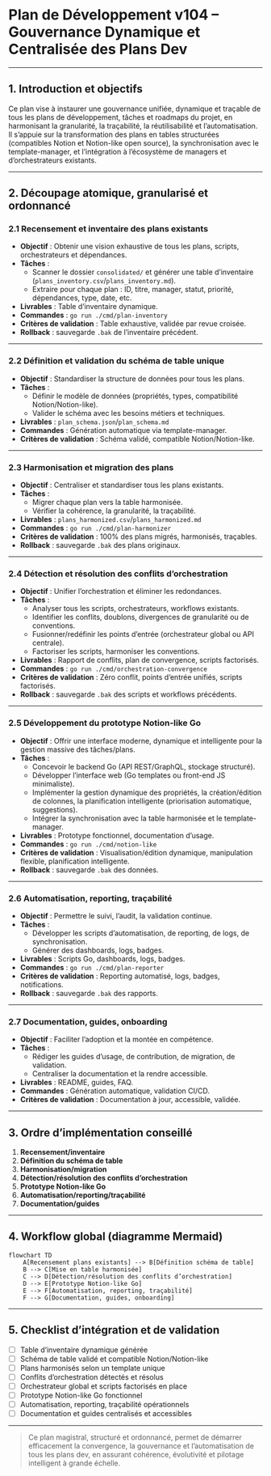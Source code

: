 # Plan de Développement v104 – Gouvernance Dynamique et Centralisée des Plans Dev

---

## 1. Introduction et objectifs

Ce plan vise à instaurer une gouvernance unifiée, dynamique et traçable de tous les plans de développement, tâches et roadmaps du projet, en harmonisant la granularité, la traçabilité, la réutilisabilité et l’automatisation.  
Il s’appuie sur la transformation des plans en tables structurées (compatibles Notion et Notion-like open source), la synchronisation avec le template-manager, et l’intégration à l’écosystème de managers et d’orchestrateurs existants.

---

## 2. Découpage atomique, granularisé et ordonnancé

### 2.1 Recensement et inventaire des plans existants

- **Objectif** : Obtenir une vision exhaustive de tous les plans, scripts, orchestrateurs et dépendances.
- **Tâches** :
  - Scanner le dossier `consolidated/` et générer une table d’inventaire (`plans_inventory.csv`/`plans_inventory.md`).
  - Extraire pour chaque plan : ID, titre, manager, statut, priorité, dépendances, type, date, etc.
- **Livrables** : Table d’inventaire dynamique.
- **Commandes** : `go run ./cmd/plan-inventory`
- **Critères de validation** : Table exhaustive, validée par revue croisée.
- **Rollback** : sauvegarde `.bak` de l’inventaire précédent.

---

### 2.2 Définition et validation du schéma de table unique

- **Objectif** : Standardiser la structure de données pour tous les plans.
- **Tâches** :
  - Définir le modèle de données (propriétés, types, compatibilité Notion/Notion-like).
  - Valider le schéma avec les besoins métiers et techniques.
- **Livrables** : `plan_schema.json`/`plan_schema.md`
- **Commandes** : Génération automatique via template-manager.
- **Critères de validation** : Schéma validé, compatible Notion/Notion-like.

---

### 2.3 Harmonisation et migration des plans

- **Objectif** : Centraliser et standardiser tous les plans existants.
- **Tâches** :
  - Migrer chaque plan vers la table harmonisée.
  - Vérifier la cohérence, la granularité, la traçabilité.
- **Livrables** : `plans_harmonized.csv`/`plans_harmonized.md`
- **Commandes** : `go run ./cmd/plan-harmonizer`
- **Critères de validation** : 100% des plans migrés, harmonisés, traçables.
- **Rollback** : sauvegarde `.bak` des plans originaux.

---

### 2.4 Détection et résolution des conflits d’orchestration

- **Objectif** : Unifier l’orchestration et éliminer les redondances.
- **Tâches** :
  - Analyser tous les scripts, orchestrateurs, workflows existants.
  - Identifier les conflits, doublons, divergences de granularité ou de conventions.
  - Fusionner/redéfinir les points d’entrée (orchestrateur global ou API centrale).
  - Factoriser les scripts, harmoniser les conventions.
- **Livrables** : Rapport de conflits, plan de convergence, scripts factorisés.
- **Commandes** : `go run ./cmd/orchestration-convergence`
- **Critères de validation** : Zéro conflit, points d’entrée unifiés, scripts factorisés.
- **Rollback** : sauvegarde `.bak` des scripts et workflows précédents.

---

### 2.5 Développement du prototype Notion-like Go

- **Objectif** : Offrir une interface moderne, dynamique et intelligente pour la gestion massive des tâches/plans.
- **Tâches** :
  - Concevoir le backend Go (API REST/GraphQL, stockage structuré).
  - Développer l’interface web (Go templates ou front-end JS minimaliste).
  - Implémenter la gestion dynamique des propriétés, la création/édition de colonnes, la planification intelligente (priorisation automatique, suggestions).
  - Intégrer la synchronisation avec la table harmonisée et le template-manager.
- **Livrables** : Prototype fonctionnel, documentation d’usage.
- **Commandes** : `go run ./cmd/notion-like`
- **Critères de validation** : Visualisation/édition dynamique, manipulation flexible, planification intelligente.
- **Rollback** : sauvegarde `.bak` des données.

---

### 2.6 Automatisation, reporting, traçabilité

- **Objectif** : Permettre le suivi, l’audit, la validation continue.
- **Tâches** :
  - Développer les scripts d’automatisation, de reporting, de logs, de synchronisation.
  - Générer des dashboards, logs, badges.
- **Livrables** : Scripts Go, dashboards, logs, badges.
- **Commandes** : `go run ./cmd/plan-reporter`
- **Critères de validation** : Reporting automatisé, logs, badges, notifications.
- **Rollback** : sauvegarde `.bak` des rapports.

---

### 2.7 Documentation, guides, onboarding

- **Objectif** : Faciliter l’adoption et la montée en compétence.
- **Tâches** :
  - Rédiger les guides d’usage, de contribution, de migration, de validation.
  - Centraliser la documentation et la rendre accessible.
- **Livrables** : README, guides, FAQ.
- **Commandes** : Génération automatique, validation CI/CD.
- **Critères de validation** : Documentation à jour, accessible, validée.

---

## 3. Ordre d’implémentation conseillé

1. **Recensement/inventaire**
2. **Définition du schéma de table**
3. **Harmonisation/migration**
4. **Détection/résolution des conflits d’orchestration**
5. **Prototype Notion-like Go**
6. **Automatisation/reporting/traçabilité**
7. **Documentation/guides**

---

## 4. Workflow global (diagramme Mermaid)

```mermaid
flowchart TD
    A[Recensement plans existants] --> B[Définition schéma de table]
    B --> C[Mise en table harmonisée]
    C --> D[Détection/résolution des conflits d’orchestration]
    D --> E[Prototype Notion-like Go]
    E --> F[Automatisation, reporting, traçabilité]
    F --> G[Documentation, guides, onboarding]
```

---

## 5. Checklist d’intégration et de validation

- [ ] Table d’inventaire dynamique générée
- [ ] Schéma de table validé et compatible Notion/Notion-like
- [ ] Plans harmonisés selon un template unique
- [ ] Conflits d’orchestration détectés et résolus
- [ ] Orchestrateur global et scripts factorisés en place
- [ ] Prototype Notion-like Go fonctionnel
- [ ] Automatisation, reporting, traçabilité opérationnels
- [ ] Documentation et guides centralisés et accessibles

---

> Ce plan magistral, structuré et ordonnancé, permet de démarrer efficacement la convergence, la gouvernance et l’automatisation de tous les plans dev, en assurant cohérence, évolutivité et pilotage intelligent à grande échelle.